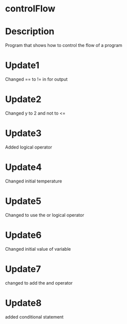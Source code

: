 # controlFlow
# Description
Program that shows how to control the flow of a program

# Update1
Changed == to != in for output

# Update2
Changed y to 2 and not to <=

# Update3
Added logical operator

# Update4
Changed initial temperature

# Update5
Changed to use the or logical operator

# Update6
Changed initial value of variable

# Update7
changed to add the and operator

# Update8
added conditional statement


